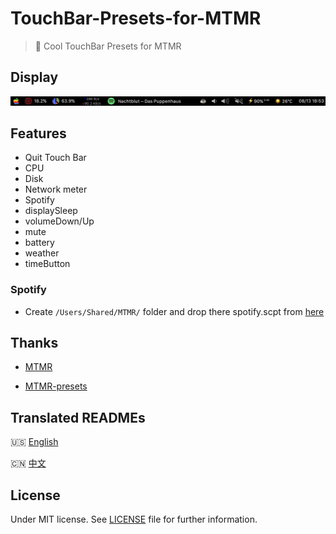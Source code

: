 # TouchBar-Presets-for-MTMR

>:apple: Cool TouchBar Presets for MTMR

## Display

![touchbar](touchbar.png)

## Features

- Quit Touch Bar
- CPU
- Disk
- Network meter
- Spotify
- displaySleep
- volumeDown/Up
- mute
- battery
- weather
- timeButton

### Spotify

- Create `/Users/Shared/MTMR/` folder and drop there spotify.scpt from [here](https://github.com/Wonz5130/TouchBar-Presets-for-MTMR/blob/master/spotify.scpt)

## Thanks

- [MTMR](https://github.com/Toxblh/MTMR)

- [MTMR-presets](https://github.com/Toxblh/MTMR-presets)

## Translated READMEs

🇺🇸 [English](README.md)

🇨🇳 [中文](README_zh.md)

## License

Under MIT license. See [LICENSE](LICENSE) file for further information.
